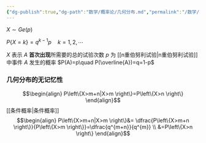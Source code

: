 ```yaml
---
{"dg-publish":true,"dg-path":"数学/概率论/几何分布.md","permalink":"/数学/概率论/几何分布/","dgPassFrontmatter":true,"noteIcon":"","created":"2024-05-21T15:20:27.966+08:00","updated":"2024-06-01T20:08:21.261+08:00"}
---
```


$X\sim Ge(p)$

$P\left\{X=k \right\}=q^{k-1}p\quad k=1,2,\cdots$

$X$ 表示 $A$ **首次出现**所需要的总的试验次数
$p$ 为 [[n重伯努利试验\|n重伯努利试验]]中事件 $A$ 发生的概率 $P(A)=p\quad P(\overline{A})=q=1-p$

### 几何分布的无记忆性

$$\begin{align}
P\left\{X>m+n|X>m \right\}=P\left\{X>n \right\}
\end{align}$$
[[条件概率\|条件概率]]
$$\begin{align}
P\left\{X>m+n|X>m \right\}&= \dfrac{P\left\{X>m+n \right\}}{P\left\{X>m \right\}}=\dfrac{q^{m+n}}{q^{m}} \\
&=P\left\{X>n \right\}
\end{align}$$

